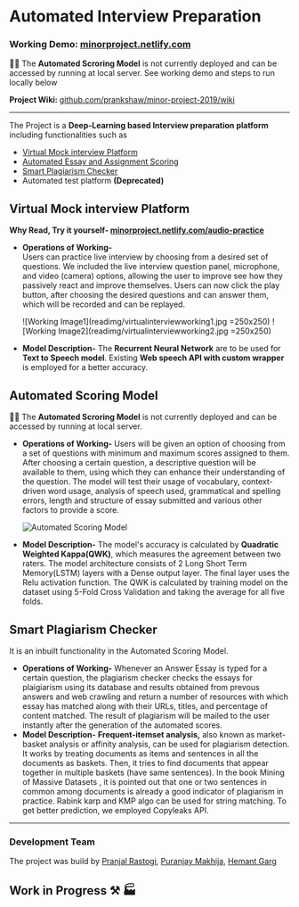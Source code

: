 # Automated Interview Preparation
### Working Demo: <a href="https://minorproject.netlify.com/">minorproject.netlify.com</a> 

🌟🌟 The <b>Automated Scroring Model</b>  is not currently deployed and can be accessed by running at local server. See working demo and steps to run locally below 

<b> Project Wiki: </b> <a href="https://github.com/prankshaw/minor-project-2019/wiki">github.com/prankshaw/minor-project-2019/wiki</a>
<hr>
The Project is a <b>Deep-Learning based Interview preparation platform</b> including functionalities such as 
<ul>
  <li> <a href="#virtual-mock-interview-platform">Virtual Mock interview Platform</a> </li>
  <li> <a href="#automated-scoring-model">Automated Essay and Assignment Scoring</a></li>
  <li> <a href="#smart-plagiarism-checker">Smart Plagiarism Checker</a> </li> 
  <li> Automated test platform <b>(Deprecated)</b></li>
</ul>

## Virtual Mock interview Platform
<b> Why Read, Try it yourself- <a href="https://minorproject.netlify.com/audio-practice">minorproject.netlify.com/audio-practice</a></b>
<ul>
  <li><b>Operations of Working-</b></li> Users can practice live interview by choosing from a desired set of questions. We included the live interview question panel, microphone, and video (camera) options, allowing the user to improve see how they passively react and improve themselves. Users can now click the play button, after choosing the desired questions and can answer them, which will be recorded and can be replayed. 

![Working Image1](readimg/virtualinterviewworking1.jpg  =250x250)
![Working Image2](readimg/virtualinterviewworking2.jpg  =250x250)

<li><b>Model Description-</b> The <b>Recurrent Neural Network</b> are to be used for <b>Text to Speech model</b>. Existing <b>Web speech API with custom wrapper</b> is employed for a better accuracy.</li>
</ul>

## Automated Scoring Model
🌟🌟 The <b>Automated Scroring Model</b>  is not currently deployed and can be accessed by running at local server.
<ul>
<li><b>Operations of Working-</b> Users will be given an option of choosing from a set of questions with minimum and maximum scores assigned to them. After choosing a certain question, a descriptive question will be available to them, using which they can enhance their understanding of the question. The model will test their usage of vocabulary, context-driven word usage, analysis of speech used, grammatical and spelling errors, length and structure of essay submitted and various other factors to provide a score.</li>
  
![Automated Scoring Model](readimg/Automatedscoring.gif)

<li><b>Model Description-</b>  The model's accuracy is calculated by <b>Quadratic Weighted Kappa(QWK)</b>, which measures the agreement between two raters. The model architecture consists of 2 Long Short Term Memory(LSTM) layers with a Dense output layer. The final layer uses the Relu activation function. The QWK is calculated by training model on the dataset using 5-Fold Cross Validation and taking the average for all five folds.</li>
</ul>  
  
## Smart Plagiarism Checker
It is an inbuilt functionality in the Automated Scoring Model. 
<ul>
<li><b>Operations of Working-</b> Whenever an Answer Essay is typed for a certain question, the plagiarism checker checks the essays for plaigiarism using its database and results obtained from prevous answers and web crawling and return a number of resources with which essay has matched along with their URLs, titles, and percentage of content matched. The result of plagiarism will be mailed to the user instantly after the generation of the automated scores. </li>
<li><b>Model Description-</b> <b>Frequent-itemset analysis,</b> also known as market-basket analysis or affinity analysis, can be used for plagiarism detection. It works by treating documents as items and sentences in all the documents as baskets. Then, it tries to find documents that appear together in multiple baskets (have same sentences). In the book Mining of Massive Datasets , it is pointed out that one or two sentences in common among documents is already a good indicator of plagiarism in practice. Rabink karp and KMP algo can be used for string matching. To get better prediction, we employed Copyleaks API.</li>
</ul>  
<hr>

### Development Team
The project was build by <a href="https://github.com/prankshaw">Pranjal Rastogi</a>, <a href="https://github.com/Puranjay25">Puranjay Makhija</a>, <a href="https://github.com/hemant-garg">Hemant Garg</a>

<!--
### If you want to visit the working functionalities without signing in, visit from here: 
<strong> Live Interview Practice : <a href="https://minorproject.netlify.com/audio-practice">minorproject.netlify.com/audio-practice</a></strong>  
<strong> Essay Writing with Automated scoring and Plagiarism Checker: <a href="https://minorproject.netlify.com/audio-practice">minorproject.netlify.com/audio-practice</a></strong>  
<hr>
<li><b>Read more about the project here: </b>
  <a href="https://prankshaw.github.io/minor-project-2019/">prankshaw.github.io/minor-project-2019</a></li>
<li><b> Project Wiki: </b>
  <a href="https://github.com/prankshaw/minor-project-2019/wiki">github.com/prankshaw/minor-project-2019/wiki</a></li>
<br>
## Important Links
<li> Automated Scoring- https://automatedscoring.herokuapp.com/  </li>
<li> Landing Page- https://minorproject.netlify.com </li>
-->  
## Work in Progress ⚒ 🏭
